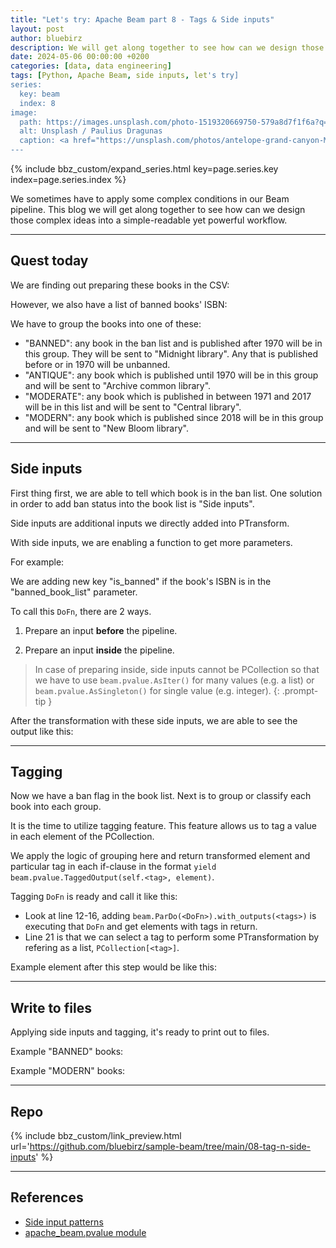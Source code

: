 ```yaml
---
title: "Let's try: Apache Beam part 8 - Tags & Side inputs"
layout: post
author: bluebirz
description: We will get along together to see how can we design those complex ideas into a simple-readable yet powerful workflow.
date: 2024-05-06 00:00:00 +0200
categories: [data, data engineering]
tags: [Python, Apache Beam, side inputs, let's try]
series:
  key: beam
  index: 8
image:
  path: https://images.unsplash.com/photo-1519320669750-579a8d7f1f6a?q=80&w=1959&auto=format&fit=crop&ixlib=rb-4.0.3&ixid=M3wxMjA3fDB8MHxwaG90by1wYWdlfHx8fGVufDB8fHx8fA%3D%3D
  alt: Unsplash / Paulius Dragunas
  caption: <a href="https://unsplash.com/photos/antelope-grand-canyon-M2UXVaLlfds">Unsplash / Paulius Dragunas</a>
---
```


{% include bbz_custom/expand_series.html key=page.series.key index=page.series.index %}

We sometimes have to apply some complex conditions in our Beam pipeline. This blog we will get along together to see how can we design those complex ideas into a simple-readable yet powerful workflow.

---

## Quest today

We are finding out preparing these books in the CSV:

<script src="https://gist.github.com/bluebirz/c77aa2a47e3e782959bcab4b0d34a7d4.js?file=08-books.csv"></script>

However, we also have a list of banned books' ISBN:

<script src="https://gist.github.com/bluebirz/c77aa2a47e3e782959bcab4b0d34a7d4.js?file=08-banned_book.txt"></script>

We have to group the books into one of these:

- "BANNED": any book in the ban list and is published after 1970 will be in this group. They will be sent to "Midnight library". Any that is published before or in 1970 will be unbanned.
- "ANTIQUE": any book which is published until 1970 will be in this group and will be sent to "Archive common library".
- "MODERATE": any book which is published in between 1971 and 2017 will be in this list and will be sent to "Central library".
- "MODERN": any book which is published since 2018 will be in this group and will be sent to "New Bloom library".

---

## Side inputs

First thing first, we are able to tell which book is in the ban list. One solution in order to add ban status into the book list is "Side inputs".

Side inputs are additional inputs we directly added into PTransform.

With side inputs, we are enabling a function to get more parameters.

For example:

<script src="https://gist.github.com/bluebirz/c77aa2a47e3e782959bcab4b0d34a7d4.js?file=08-book_banning.py"></script>

We are adding new key "is_banned" if the book's ISBN is in the "banned_book_list" parameter.

To call this `DoFn`, there are 2 ways.

1. Prepare an input **before** the pipeline.  

    <script src="https://gist.github.com/bluebirz/c77aa2a47e3e782959bcab4b0d34a7d4.js?file=08-main-pardo-sideinput-beforepipe.py"></script>

1. Prepare an input **inside** the pipeline.  

    <script src="https://gist.github.com/bluebirz/c77aa2a47e3e782959bcab4b0d34a7d4.js?file=08-main-pardo-sideinput-inpipe.py"></script>

> In case of preparing inside, side inputs cannot be PCollection so that we have to use `beam.pvalue.AsIter()` for many values (e.g. a list) or `beam.pvalue.AsSingleton()` for single value (e.g. integer).
{: .prompt-tip }

After the transformation with these side inputs, we are able to see the output like this:

<script src="https://gist.github.com/bluebirz/c77aa2a47e3e782959bcab4b0d34a7d4.js?file=08-after-sideinput.json"></script>

---

## Tagging

Now we have a ban flag in the book list. Next is to group or classify each book into each group.

It is the time to utilize tagging feature. This feature allows us to tag a value in each element of the PCollection.

<script src="https://gist.github.com/bluebirz/c77aa2a47e3e782959bcab4b0d34a7d4.js?file=08-book_tagging.py"></script>

We apply the logic of grouping here and return transformed element and particular tag in each if-clause in the format `yield beam.pvalue.TaggedOutput(self.<tag>, element)`.

Tagging `DoFn` is ready and call it like this:

<script src="https://gist.github.com/bluebirz/c77aa2a47e3e782959bcab4b0d34a7d4.js?file=08-main-pardo-tag.py"></script>

- Look at line 12-16, adding `beam.ParDo(<DoFn>).with_outputs(<tags>)` is executing that `DoFn` and get elements with tags in return.
- Line 21 is that we can select a tag to perform some PTransformation by refering as a list, `PCollection[<tag>]`.

Example element after this step would be like this:

<script src="https://gist.github.com/bluebirz/c77aa2a47e3e782959bcab4b0d34a7d4.js?file=08-after-tag.json"></script>

---

## Write to files

Applying side inputs and tagging, it's ready to print out to files.

Example "BANNED" books:

<script src="https://gist.github.com/bluebirz/c77aa2a47e3e782959bcab4b0d34a7d4.js?file=08-updated_banned_book.csv"></script>

Example "MODERN" books:

<script src="https://gist.github.com/bluebirz/c77aa2a47e3e782959bcab4b0d34a7d4.js?file=08-updated_modern_book.csv"></script>

---

## Repo

{% include bbz_custom/link_preview.html url='<https://github.com/bluebirz/sample-beam/tree/main/08-tag-n-side-inputs>' %}

---

## References

- [Side input patterns](https://beam.apache.org/documentation/patterns/side-inputs/)
- [apache_beam.pvalue module](https://beam.apache.org/releases/pydoc/2.29.0/apache_beam.pvalue.html)
